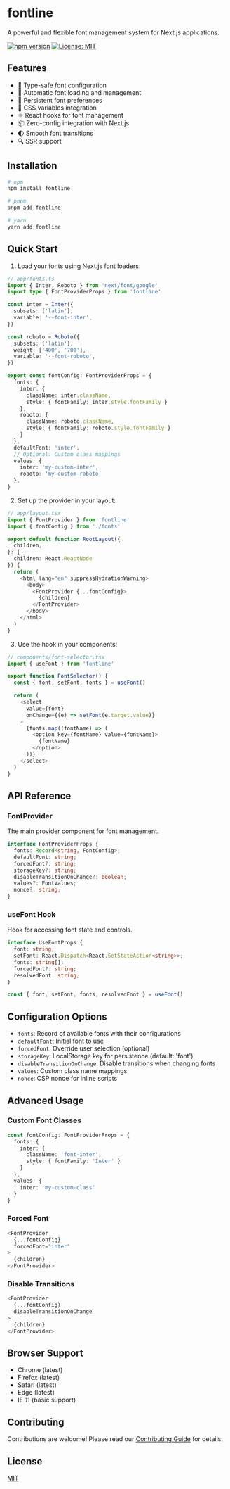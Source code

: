 # fontline

A powerful and flexible font management system for Next.js applications.

[![npm version](https://badge.fury.io/js/fontline.svg)](https://badge.fury.io/js/fontline)
[![License: MIT](https://img.shields.io/badge/License-MIT-yellow.svg)](https://opensource.org/licenses/MIT)

## Features

- 🎯 Type-safe font configuration
- 🔄 Automatic font loading and management
- 💾 Persistent font preferences
- 🎨 CSS variables integration
- ⚛️ React hooks for font management
- 📦 Zero-config integration with Next.js
- 🌓 Smooth font transitions
- 🔍 SSR support

## Installation

```bash
# npm
npm install fontline

# pnpm
pnpm add fontline

# yarn
yarn add fontline
```

## Quick Start

1. Load your fonts using Next.js font loaders:

```typescript
// app/fonts.ts
import { Inter, Roboto } from 'next/font/google'
import type { FontProviderProps } from 'fontline'

const inter = Inter({
  subsets: ['latin'],
  variable: '--font-inter',
})

const roboto = Roboto({
  subsets: ['latin'],
  weight: ['400', '700'],
  variable: '--font-roboto',
})

export const fontConfig: FontProviderProps = {
  fonts: {
    inter: {
      className: inter.className,
      style: { fontFamily: inter.style.fontFamily }
    },
    roboto: {
      className: roboto.className,
      style: { fontFamily: roboto.style.fontFamily }
    }
  },
  defaultFont: 'inter',
  // Optional: Custom class mappings
  values: {
    inter: 'my-custom-inter',
    roboto: 'my-custom-roboto'
  },
}
```

2. Set up the provider in your layout:

```typescript
// app/layout.tsx
import { FontProvider } from 'fontline'
import { fontConfig } from './fonts'

export default function RootLayout({
  children,
}: {
  children: React.ReactNode
}) {
  return (
    <html lang="en" suppressHydrationWarning>
      <body>
        <FontProvider {...fontConfig}>
          {children}
        </FontProvider>
      </body>
    </html>
  )
}
```

3. Use the hook in your components:

```typescript
// components/font-selector.tsx
import { useFont } from 'fontline'

export function FontSelector() {
  const { font, setFont, fonts } = useFont()

  return (
    <select
      value={font}
      onChange={(e) => setFont(e.target.value)}
    >
      {fonts.map((fontName) => (
        <option key={fontName} value={fontName}>
          {fontName}
        </option>
      ))}
    </select>
  )
}
```

## API Reference

### FontProvider

The main provider component for font management.

```typescript
interface FontProviderProps {
  fonts: Record<string, FontConfig>;
  defaultFont: string;
  forcedFont?: string;
  storageKey?: string;
  disableTransitionOnChange?: boolean;
  values?: FontValues;
  nonce?: string;
}
```

### useFont Hook

Hook for accessing font state and controls.

```typescript
interface UseFontProps {
  font: string;
  setFont: React.Dispatch<React.SetStateAction<string>>;
  fonts: string[];
  forcedFont?: string;
  resolvedFont: string;
}

const { font, setFont, fonts, resolvedFont } = useFont()
```

## Configuration Options

- `fonts`: Record of available fonts with their configurations
- `defaultFont`: Initial font to use
- `forcedFont`: Override user selection (optional)
- `storageKey`: LocalStorage key for persistence (default: 'font')
- `disableTransitionOnChange`: Disable transitions when changing fonts
- `values`: Custom class name mappings
- `nonce`: CSP nonce for inline scripts

## Advanced Usage

### Custom Font Classes

```typescript
const fontConfig: FontProviderProps = {
  fonts: {
    inter: {
      className: 'font-inter',
      style: { fontFamily: 'Inter' }
    }
  },
  values: {
    inter: 'my-custom-class'
  }
}
```

### Forced Font

```typescript
<FontProvider
  {...fontConfig}
  forcedFont="inter"
>
  {children}
</FontProvider>
```

### Disable Transitions

```typescript
<FontProvider
  {...fontConfig}
  disableTransitionOnChange
>
  {children}
</FontProvider>
```

## Browser Support

- Chrome (latest)
- Firefox (latest)
- Safari (latest)
- Edge (latest)
- IE 11 (basic support)

## Contributing

Contributions are welcome! Please read our [Contributing Guide](CONTRIBUTING.md) for details.

## License

[MIT](LICENSE.md)
